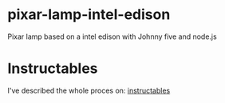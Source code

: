 # pixar-lamp-intel-edison
Pixar lamp based on a intel edison with Johnny five and node.js

# Instructables
I've described the whole proces on: [instructables](http://www.instructables.com/editInstructable/edit/ENX6J61IHAYHRJJ/step/10)


